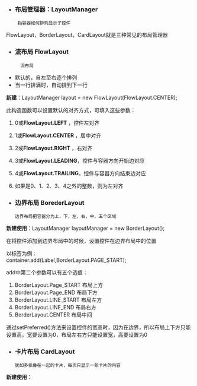 - ### 布局管理器：LayoutManager
       指容器如何排列显示子控件

FlowLayout，BorderLayout，CardLayout就是三种常见的布局管理器

- ### 流布局 FlowLayout
        流布局
    
- 默认的，自左至右逐个排列
- 当一行排满时，自动排到下一行

**新建**：LayoutManager layout = new FlowLayout(FlowLayout.CENTER);

此构造函数可以设置默认的对齐方式，可填入这些参数：

1. 0或**FlowLayout.LEFT** ，控件左对齐

2. 1或**FlowLayout.CENTER** ，居中对齐

3. 2或**FlowLayout.RIGHT** ，右对齐

4. 3或**FlowLayout.LEADING**，控件与容器方向开始边对应

5. 4或**FlowLayout.TRAILING**，控件与容器方向结束边对应

6. 如果是0、1、2、3、4之外的整数，则为左对齐

- ### 边界布局 BorederLayout
      边界布局把容器分为上，下，左，右，中，五个区域
      
**新建使用**：LayoutManager layoutManager = new BorderLayout();

在将控件添加到边界布局中的时候，设置控件在边界布局中的位置

以标签为例：</br>
container.add(Label,BorderLayout.PAGE_START);

add中第二个参数可以有五个选值：</br>
1. BorderLayout.Page_START  布局上方
2. BorderLayout.Page_END  布局下方
3. BorderLayout.LINE_START 布局左方
4. BorderLayout.LINE_END 布局右方
5. BorderLayout.CENTER 布局中间

通过setPreferred()方法来设置控件的宽高时，因为在边界，所以布局上下方只能设置高，宽要设置为0，布局左右方只能设置宽，高要设置为0

- ### 卡片布局 CardLayout
      犹如多张叠在一起的卡片，每次只显示一张卡片的内容

**新建使用**：
